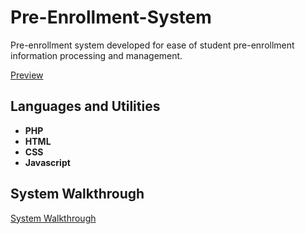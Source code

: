# Pre-Enrollment-System
Pre-enrollment system developed for ease of student pre-enrollment information processing and management.

[Preview](https://github.com/raxxcarandang/Pre-Enrollment-System/blob/main/walkthrough/preview.gif)

## Languages and Utilities
- **PHP**
- **HTML**
- **CSS**
- **Javascript**

## System Walkthrough
[System Walkthrough](https://drive.google.com/file/d/117dFnvjatoKq25XO6GXB-Mk-mfdrRPCa/view?usp=drive_link)

